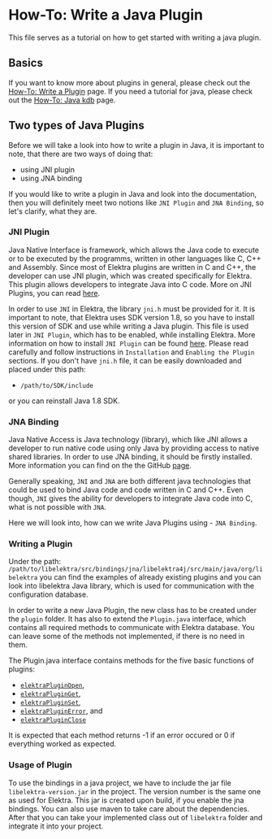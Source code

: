 # How-To: Write a Java Plugin

This file serves as a tutorial on how to get started with writing a java plugin.

## Basics

If you want to know more about plugins in general, please check out the [How-To: Write a Plugin](plugins.md) page.
If you need a tutorial for java, please check out the [How-To: Java kdb](java-kdb.md) page.

## Two types of Java Plugins

Before we will take a look into how to write a plugin in Java, it is important to note, that there are two ways of doing that:

- using JNI plugin
- using JNA binding

If you would like to write a plugin in Java and look into the documentation, then you will definitely meet two notions like `JNI Plugin` and `JNA Binding`, so let's clarify, what they are.

### JNI Plugin

Java Native Interface is framework, which allows the Java code to execute or to be executed by the programms, written in other languages like C, C++ and Assembly. Since most of Elektra plugins are written in C and C++, the developer can use JNI plugin, which was created specifically for Elektra. This plugin allows developers to integrate Java into C code. More on JNI Plugins, you can read [here](https://www.libelektra.org/plugins/jni).

In order to use `JNI` in Elektra, the library `jni.h` must be provided for it. It is important to note, that Elektra uses SDK version 1.8, so you have to install this version of SDK and use while writing a Java plugin. This file is used later in `JNI Plugin`, which has to be enabled, while installing Elektra. More information on how to install `JNI Plugin` can be found [here](https://www.libelektra.org/plugins/jni). Please read carefully and follow instructions in `Installation` and `Enabling the Plugin` sections. If you don't have `jni.h` file, it can be easily downloaded and placed under this path:

- `/path/to/SDK/include`

or you can reinstall Java 1.8 SDK.

### JNA Binding

Java Native Access is Java technology (library), which like JNI allows a developer to run native code using only Java by providing access to native shared libraries. In order to use JNA binding, it should be firstly installed. More information you can find on the the GitHub [page](https://github.com/java-native-access/jna).

Generally speaking, `JNI` and `JNA` are both different java technologies that could be used to bind Java code and code written in C and C++. Even though, `JNI` gives the ability for developers to integrate Java code into C, what is not possible with `JNA`.

Here we will look into, how can we write Java Plugins using - `JNA Binding`.

### Writing a Plugin

Under the path: `/path/to/libelektra/src/bindings/jna/libelektra4j/src/main/java/org/libelektra` you can find the examples of already existing plugins and you can look into libelektra Java library, which is used for communication with the configuration database.

In order to write a new Java Plugin, the new class has to be created under the `plugin` folder. It has also to extend the `Plugin.java` interface, which contains all required methods to communicate with Elektra database. You can leave some of the methods not implemented, if there is no need in them.

The Plugin.java interface contains methods for the five basic functions of plugins:

- [`elektraPluginOpen`](https://doc.libelektra.org/api/current/html/group__plugin.html#ga23c2eb3584e38a4d494eb8f91e5e3d8d),
- [`elektraPluginGet`](https://doc.libelektra.org/api/current/html/group__plugin.html#gacb69f3441c6d84241b4362f958fbe313),
- [`elektraPluginSet`](https://doc.libelektra.org/api/current/html/group__plugin.html#gae65781a1deb34efc79c8cb9d9174842c),
- [`elektraPluginError`](https://doc.libelektra.org/api/current/html/group__plugin.html#gad74b35f558ac7c3262f6069c5c47dc79), and
- [`elektraPluginClose`](https://doc.libelektra.org/api/current/html/group__plugin.html#ga1236aefe5b2baf8b7bf636ba5aa9ea29)

It is expected that each method returns -1 if an error occured or 0 if everything worked as expected.

### Usage of Plugin

To use the bindings in a java project, we have to include the jar file `libelektra-version.jar` in the project. The version number is the same one as used for Elektra. This jar is created upon build, if you enable the jna bindings. You can also use maven to take care about the dependencies. After that you can take your implemented class out of `libelektra` folder and integrate it into your project.
